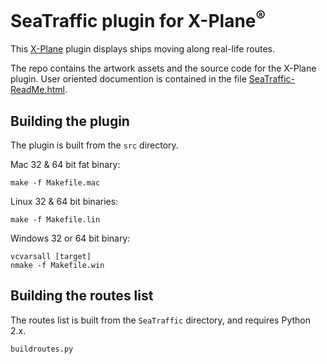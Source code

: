 SeaTraffic plugin for X-Plane<sup>®</sup>
====

This [X-Plane](x-plane.com) plugin displays ships moving along real-life routes.

The repo contains the artwork assets and the source code for the X-Plane plugin. User oriented documention is contained in the file [SeaTraffic-ReadMe.html](http://htmlpreview.github.io/?https://raw.githubusercontent.com/Marginal/SeaTraffic/master/SeaTraffic-ReadMe.html).

Building the plugin
----
The plugin is built from the `src` directory.

Mac 32 & 64 bit fat binary:

    make -f Makefile.mac

Linux 32 & 64 bit binaries:

    make -f Makefile.lin

Windows 32 or 64 bit binary:

    vcvarsall [target]
    nmake -f Makefile.win

Building the routes list
----
The routes list is built from the `SeaTraffic` directory, and requires Python 2.x.

    buildroutes.py
